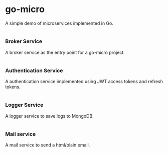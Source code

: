 # go-micro

A simple demo of microservices implemented in Go.
#
### Broker Service
A broker service as the entry point for a go-micro project.
#

### Authentication Service
A authentication service implemented using JWT access tokens and refresh tokens.
#

### Logger Service
A logger service to save logs to MongoDB.
#

### Mail service
A mail service to send a html/plain email.
